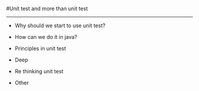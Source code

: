 #Unit test and more than unit test

---

* Why should we start to use unit test?

* How can we do it in java?

* Principles in unit test

* Deep 

* Re thinking unit test

* Other

